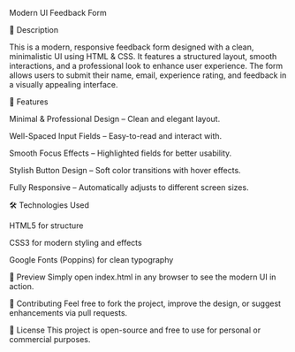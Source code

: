 Modern UI Feedback Form

📌 Description

This is a modern, responsive feedback form designed with a clean, minimalistic UI using HTML & CSS. It features a structured layout, smooth interactions, and a professional look to enhance user experience. The form allows users to submit their name, email, experience rating, and feedback in a visually appealing interface.

🚀 Features

Minimal & Professional Design – Clean and elegant layout.

Well-Spaced Input Fields – Easy-to-read and interact with.

Smooth Focus Effects – Highlighted fields for better usability.

Stylish Button Design – Soft color transitions with hover effects.

Fully Responsive – Automatically adjusts to different screen sizes.

🛠️ Technologies Used

HTML5 for structure

CSS3 for modern styling and effects

Google Fonts (Poppins) for clean typography

👀 Preview
Simply open index.html in any browser to see the modern UI in action.

🤝 Contributing
Feel free to fork the project, improve the design, or suggest enhancements via pull requests.

📜 License
This project is open-source and free to use for personal or commercial purposes.


